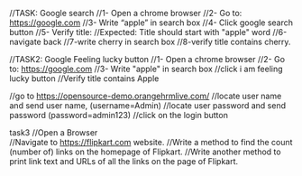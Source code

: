 //TASK: Google search
//1- Open a chrome browser
//2- Go to: https://google.com
//3- Write “apple” in search box
//4- Click google search button
//5- Verify title:
//Expected: Title should start with "apple" word
//6-navigate back
//7-write cherry in search box
//8-verify title contains cherry.



//TASK2: Google Feeling lucky button
//1- Open a chrome browser
//2- Go to: https://google.com
//3- Write "apple" in search box
//click i am feeling lucky button
//Verify title contains Apple

//go to https://opensource-demo.orangehrmlive.com/
//locate user name and send user name, (username=Admin)
//locate user password and send password (password=admin123)
//click on the login button


task3
//Open a Browser  
//Navigate to https://flipkart.com website.
//Write a method to find the count (number of) links on the homepage of Flipkart.
//Write another method to print link text and URLs of all the links on the page of Flipkart.